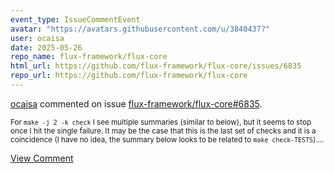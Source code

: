 ```yaml
---
event_type: IssueCommentEvent
avatar: "https://avatars.githubusercontent.com/u/3840437?"
user: ocaisa
date: 2025-05-26
repo_name: flux-framework/flux-core
html_url: https://github.com/flux-framework/flux-core/issues/6835
repo_url: https://github.com/flux-framework/flux-core
---
```


<a href='https://github.com/ocaisa' target='_blank'>ocaisa</a> commented on issue <a href='https://github.com/flux-framework/flux-core/issues/6835' target='_blank'>flux-framework/flux-core#6835</a>.

<small>For  `make -j 2 -k check` I see multiple summaries (similar to below), but it seems to stop once I hit the single failure. It may be the case that this is the last set of checks and it is a coincidence (I have no idea, the summary below looks to be related to `make check-TESTS`)....</small>

<a href='https://github.com/flux-framework/flux-core/issues/6835' target='_blank'>View Comment</a>